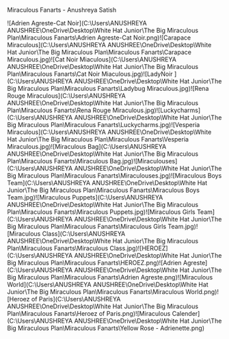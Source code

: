 Miraculous Fanarts - Anushreya Satish

![Adrien Agreste-Cat Noir](C:\Users\ANUSHREYA ANUSHREE\OneDrive\Desktop\White Hat Junior\The Big Miraculous Plan\Miraculous Fanarts\Adrien Agreste-Cat Noir.png)![Carapace Miraculous](C:\Users\ANUSHREYA ANUSHREE\OneDrive\Desktop\White Hat Junior\The Big Miraculous Plan\Miraculous Fanarts\Carapace Miraculous.jpg)![Cat Noir Miaculous](C:\Users\ANUSHREYA ANUSHREE\OneDrive\Desktop\White Hat Junior\The Big Miraculous Plan\Miraculous Fanarts\Cat Noir Miaculous.jpg)![LadyNoir ](C:\Users\ANUSHREYA ANUSHREE\OneDrive\Desktop\White Hat Junior\The Big Miraculous Plan\Miraculous Fanarts\Ladybug Miraculous.jpg)![Rena Rouge Miraculous](C:\Users\ANUSHREYA ANUSHREE\OneDrive\Desktop\White Hat Junior\The Big Miraculous Plan\Miraculous Fanarts\Rena Rouge Miraculous.jpg)![Luckycharms](C:\Users\ANUSHREYA ANUSHREE\OneDrive\Desktop\White Hat Junior\The Big Miraculous Plan\Miraculous Fanarts\Luckycharms.jpg)![Vesperia Miraculous](C:\Users\ANUSHREYA ANUSHREE\OneDrive\Desktop\White Hat Junior\The Big Miraculous Plan\Miraculous Fanarts\Vesperia Miraculous.jpg)![Miraculous Bag](C:\Users\ANUSHREYA ANUSHREE\OneDrive\Desktop\White Hat Junior\The Big Miraculous Plan\Miraculous Fanarts\Miraculous Bag.jpg)![Miraculouses](C:\Users\ANUSHREYA ANUSHREE\OneDrive\Desktop\White Hat Junior\The Big Miraculous Plan\Miraculous Fanarts\Miraculouses.jpg)![Miraculous Boys Team](C:\Users\ANUSHREYA ANUSHREE\OneDrive\Desktop\White Hat Junior\The Big Miraculous Plan\Miraculous Fanarts\Miraculous Boys Team.jpg)![Miraculous Puppets](C:\Users\ANUSHREYA ANUSHREE\OneDrive\Desktop\White Hat Junior\The Big Miraculous Plan\Miraculous Fanarts\Miraculous Puppets.jpg)![Miraculous Girls Team](C:\Users\ANUSHREYA ANUSHREE\OneDrive\Desktop\White Hat Junior\The Big Miraculous Plan\Miraculous Fanarts\Miraculous Girls Team.jpg)![Miraculous Class](C:\Users\ANUSHREYA ANUSHREE\OneDrive\Desktop\White Hat Junior\The Big Miraculous Plan\Miraculous Fanarts\Miraculous Class.jpg)![HEROEZ](C:\Users\ANUSHREYA ANUSHREE\OneDrive\Desktop\White Hat Junior\The Big Miraculous Plan\Miraculous Fanarts\HEROEZ.png)![Adrien Agreste](C:\Users\ANUSHREYA ANUSHREE\OneDrive\Desktop\White Hat Junior\The Big Miraculous Plan\Miraculous Fanarts\Adrien Agreste.png)![Miraculous World](C:\Users\ANUSHREYA ANUSHREE\OneDrive\Desktop\White Hat Junior\The Big Miraculous Plan\Miraculous Fanarts\Miraculous World.png)![Heroez of Paris](C:\Users\ANUSHREYA ANUSHREE\OneDrive\Desktop\White Hat Junior\The Big Miraculous Plan\Miraculous Fanarts\Heroez of Paris.png)![Miraculous Calender](C:\Users\ANUSHREYA ANUSHREE\OneDrive\Desktop\White Hat Junior\The Big Miraculous Plan\Miraculous Fanarts\Yellow Rose - Adrienette.png)